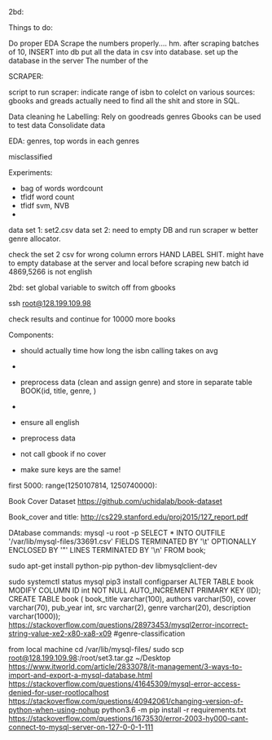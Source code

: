 2bd:


Things to do:

Do proper EDA
Scrape the numbers properly.... hm.
after scraping batches of 10, INSERT into db
put all the data in csv into database.
set up the database in the server
The number of the 


SCRAPER:

script to run scraper: indicate range of isbn to colelct on various sources: gbooks and greads
actually need to find all the shit and store in SQL.

Data cleaning
he 
Labelling: 
Rely on goodreads genres
Gbooks can be used to test data
Consolidate data


EDA: genres, top words in each genres

misclassified

Experiments:
- bag of words wordcount
- tfidf word count
- tfidf svm, NVB
-




data set 1: set2.csv
data set 2: need to empty DB and run scraper w better genre allocator.



check the set 2 csv for wrong column errors
HAND LABEL SHIT.
might have to empty database at the server and local before scraping new batch
id 4869,5266 is not english




2bd: set global variable to switch off from gbooks


ssh root@128.199.109.98


check results and continue for 10000 more books



Components:
- should actually time how long the isbn calling takes on avg
-

- preprocess data (clean and assign genre) and store in separate table BOOK(id, title, genre, )
-


- ensure all english
- preprocess data
- not call gbook if no cover
- make sure keys are the same!


first 5000: range(1250107814, 1250740000):

Book Cover Dataset
https://github.com/uchidalab/book-dataset

Book_cover and title:
http://cs229.stanford.edu/proj2015/127_report.pdf

DAtabase commands:
mysql -u root -p
SELECT * INTO OUTFILE '/var/lib/mysql-files/33691.csv' FIELDS TERMINATED BY '\t' OPTIONALLY ENCLOSED BY '"' LINES TERMINATED BY '\n' FROM book;

sudo apt-get install python-pip python-dev libmysqlclient-dev

sudo systemctl status mysql
pip3 install configparser
ALTER TABLE book MODIFY COLUMN ID int NOT NULL AUTO_INCREMENT PRIMARY KEY (ID);
CREATE TABLE book ( book_title varchar(100), authors varchar(50), cover varchar(70), pub_year int, src varchar(2), genre varchar(20), description varchar(1000));
https://stackoverflow.com/questions/28973453/mysql2error-incorrect-string-value-xe2-x80-xa8-x09
#genre-classification

from local machine
cd /var/lib/mysql-files/
sudo scp root@128.199.109.98:/root/set3.tar.gz ~/Desktop
https://www.itworld.com/article/2833078/it-management/3-ways-to-import-and-export-a-mysql-database.html
https://stackoverflow.com/questions/41645309/mysql-error-access-denied-for-user-rootlocalhost
https://stackoverflow.com/questions/40942061/changing-version-of-python-when-using-nohup
python3.6 -m pip install -r requirements.txt
https://stackoverflow.com/questions/1673530/error-2003-hy000-cant-connect-to-mysql-server-on-127-0-0-1-111
